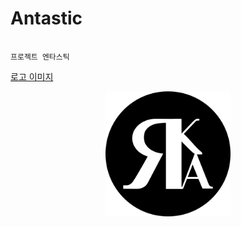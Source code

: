 # Antastic

```text

프로젝트 엔타스틱

```
[로고 이미지](https://github.com/RIKA0131/Antastic/blob/main/Rika%20%EB%B0%B1%EA%B7%B8%EB%9D%BC%EC%9A%B4%EB%93%9C.png)

<p img align="center"> <img src="./Rika 백그라운드.png" height="200x" width="200px"> </p>
